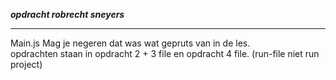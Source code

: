 ***opdracht robrecht sneyers***
____
Main.js Mag je negeren dat was wat gepruts van in de les.      
opdrachten staan in opdracht 2 + 3 file en opdracht 4 file. (run-file niet run project)     